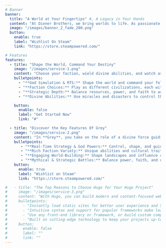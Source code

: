 ```yaml
---
# Banner
banner:
  title: "A World at Your Fingertips" #, A Legacy in Your Hands
  content: "At Diener Brothers, we bring worlds to life. As passionate game developers, we create immersive real-time strategy experiences where players shape civilizations, wield divine power, and forge their own legends. Our upcoming title, Grey, blends god simulation with strategic depth, inspired by classics like Black & White and Battle for Middle-earth."
  image: "/images/banner_2_fade_200.png"
  button:
    enable: true
    label: "Wishlist On Steam"
    link: "https://store.steampowered.com/"

# Features
features:
  - title: "Shape the World, Command Your Destiny"
    image: "/images/service-1.png"
    content: "Choose your faction, wield divine abilities, and watch as your civilization thrives—or falls—based on your actions. Will you be a benevolent god, or will you rule with an iron fist?"
    bulletpoints:
      - "**God Simulation & RTS:** Shape the world and command your followers."
      - "**Faction Choices:** Play as different civilizations, each with unique abilities."
      - "**Strategic Depth:** Balance resources, power, and faith to achieve victory."
      - "**Divine Abilities:** Use miracles and disasters to control the battlefield."

    button:
      enable: false
      label: "Get Started Now"
      link: "#"

  - title: "Discover the Key Features Of Grey"
    image: "/images/service-2.png"
    content: "In **Grey**, you take on the role of a divine force guiding a civilization to greatness. Control the world with your godly hand, shape the land, influence your people, and engage in strategic battles. Inspired by classics like *Black & White* and *Battle for Middle-earth*, Grey combines god simulation with real-time strategy to create a unique and immersive experience."
    bulletpoints:
       - "**Real-Time Strategy & God Powers:** Control, shape, and guide your people."
       - "**Rich Faction Variety:** Unique abilities and cultural traits for each civilization."
       - "**Engaging World-Building:** Shape landscapes and influence civilizations dynamically."
       - "**Mythical & Strategic Battles:** Balance power, faith, and divine intervention."
    button:
      enable: true
      label: "Wishlist on Steam"
      link: "https://store.steampowered.com/"

#   - title: "The Top Reasons to Choose Hugo for Your Hugo Project"
#     image: "/images/service-3.png"
#     content: "With Hugo, you can build modern and content-focused websites without sacrificing performance or ease of use."
#     bulletpoints:
#       - "Instantly load static sites for better user experience and SEO."
#       - "Intuitive syntax and support for popular frameworks make learning and using Hugo a breeze."
#       - "Use any front-end library or framework, or build custom components, for any project size."
#       - "Built on cutting-edge technology to keep your projects up-to-date with the latest web standards."
#     button:
#       enable: false
#       label: ""
#       link: ""
---
```

